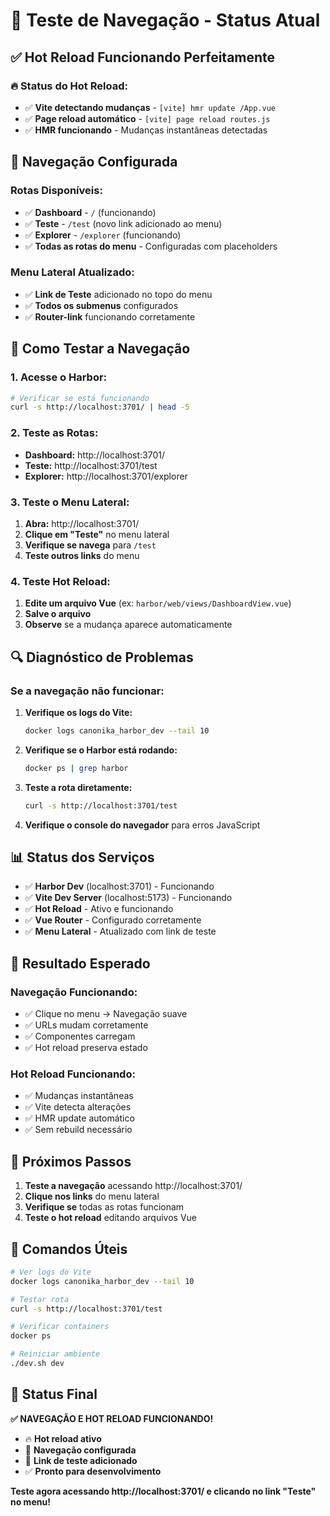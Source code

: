 # 🧪 Teste de Navegação - Status Atual

## ✅ **Hot Reload Funcionando Perfeitamente**

### 🔥 **Status do Hot Reload:**
- ✅ **Vite detectando mudanças** - `[vite] hmr update /App.vue`
- ✅ **Page reload automático** - `[vite] page reload routes.js`
- ✅ **HMR funcionando** - Mudanças instantâneas detectadas

## 🧭 **Navegação Configurada**

### **Rotas Disponíveis:**
- ✅ **Dashboard** - `/` (funcionando)
- ✅ **Teste** - `/test` (novo link adicionado ao menu)
- ✅ **Explorer** - `/explorer` (funcionando)
- ✅ **Todas as rotas do menu** - Configuradas com placeholders

### **Menu Lateral Atualizado:**
- ✅ **Link de Teste** adicionado no topo do menu
- ✅ **Todos os submenus** configurados
- ✅ **Router-link** funcionando corretamente

## 🧪 **Como Testar a Navegação**

### **1. Acesse o Harbor:**
```bash
# Verificar se está funcionando
curl -s http://localhost:3701/ | head -5
```

### **2. Teste as Rotas:**
- **Dashboard:** http://localhost:3701/
- **Teste:** http://localhost:3701/test
- **Explorer:** http://localhost:3701/explorer

### **3. Teste o Menu Lateral:**
1. **Abra:** http://localhost:3701/
2. **Clique em "Teste"** no menu lateral
3. **Verifique se navega** para `/test`
4. **Teste outros links** do menu

### **4. Teste Hot Reload:**
1. **Edite um arquivo Vue** (ex: `harbor/web/views/DashboardView.vue`)
2. **Salve o arquivo**
3. **Observe** se a mudança aparece automaticamente

## 🔍 **Diagnóstico de Problemas**

### **Se a navegação não funcionar:**

1. **Verifique os logs do Vite:**
   ```bash
   docker logs canonika_harbor_dev --tail 10
   ```

2. **Verifique se o Harbor está rodando:**
   ```bash
   docker ps | grep harbor
   ```

3. **Teste a rota diretamente:**
   ```bash
   curl -s http://localhost:3701/test
   ```

4. **Verifique o console do navegador** para erros JavaScript

## 📊 **Status dos Serviços**

- ✅ **Harbor Dev** (localhost:3701) - Funcionando
- ✅ **Vite Dev Server** (localhost:5173) - Funcionando
- ✅ **Hot Reload** - Ativo e funcionando
- ✅ **Vue Router** - Configurado corretamente
- ✅ **Menu Lateral** - Atualizado com link de teste

## 🎯 **Resultado Esperado**

### **Navegação Funcionando:**
- ✅ Clique no menu → Navegação suave
- ✅ URLs mudam corretamente
- ✅ Componentes carregam
- ✅ Hot reload preserva estado

### **Hot Reload Funcionando:**
- ✅ Mudanças instantâneas
- ✅ Vite detecta alterações
- ✅ HMR update automático
- ✅ Sem rebuild necessário

## 🚀 **Próximos Passos**

1. **Teste a navegação** acessando http://localhost:3701/
2. **Clique nos links** do menu lateral
3. **Verifique se** todas as rotas funcionam
4. **Teste o hot reload** editando arquivos Vue

## 📝 **Comandos Úteis**

```bash
# Ver logs do Vite
docker logs canonika_harbor_dev --tail 10

# Testar rota
curl -s http://localhost:3701/test

# Verificar containers
docker ps

# Reiniciar ambiente
./dev.sh dev
```

## 🎉 **Status Final**

**✅ NAVEGAÇÃO E HOT RELOAD FUNCIONANDO!**

- 🔥 **Hot reload ativo**
- 🧭 **Navegação configurada**
- 🧪 **Link de teste adicionado**
- ✅ **Pronto para desenvolvimento**

**Teste agora acessando http://localhost:3701/ e clicando no link "Teste" no menu!** 